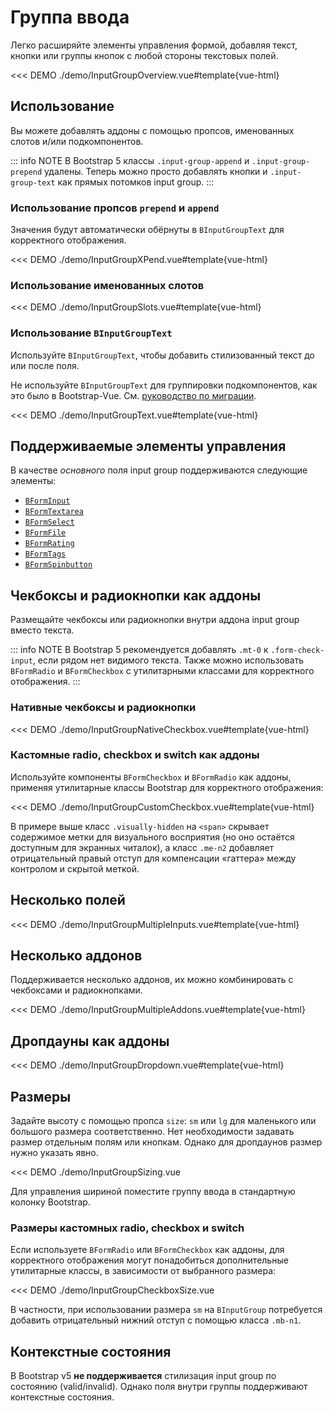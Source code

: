 # Группа ввода

<PageHeader>

Легко расширяйте элементы управления формой, добавляя текст, кнопки или группы кнопок с любой стороны текстовых полей.

</PageHeader>

<<< DEMO ./demo/InputGroupOverview.vue#template{vue-html}

## Использование

Вы можете добавлять аддоны с помощью пропсов, именованных слотов и/или подкомпонентов.

::: info NOTE
В Bootstrap 5 классы `.input-group-append` и `.input-group-prepend` удалены. Теперь можно просто добавлять кнопки и `.input-group-text` как прямых потомков input group.
:::

### Использование пропсов `prepend` и `append`

Значения будут автоматически обёрнуты в `BInputGroupText` для корректного отображения.

<<< DEMO ./demo/InputGroupXPend.vue#template{vue-html}

### Использование именованных слотов

<<< DEMO ./demo/InputGroupSlots.vue#template{vue-html}

### Использование `BInputGroupText`

Используйте `BInputGroupText`, чтобы добавить стилизованный текст до или после поля.

Не используйте `BInputGroupText` для группировки подкомпонентов, как это было в Bootstrap-Vue. См. [руководство по миграции](/docs/migration-guide#binputgroup).

<<< DEMO ./demo/InputGroupText.vue#template{vue-html}

## Поддерживаемые элементы управления

В качестве _основного_ поля input group поддерживаются следующие элементы:

- [`BFormInput`](/docs/components/form-input)
- [`BFormTextarea`](/docs/components/form-textarea)
- [`BFormSelect`](/docs/components/form-select)
- [`BFormFile`](/docs/components/form-file)
- [`BFormRating`](/docs/components/form-rating) <NotYetImplemented />
- [`BFormTags`](/docs/components/form-tags)
- [`BFormSpinbutton`](/docs/components/form-spinbutton)

## Чекбоксы и радиокнопки как аддоны

Размещайте чекбоксы или радиокнопки внутри аддона input group вместо текста.

::: info NOTE
В Bootstrap 5 рекомендуется добавлять `.mt-0` к `.form-check-input`, если рядом нет видимого текста. Также можно использовать `BFormRadio` и `BFormCheckbox` с утилитарными классами для корректного отображения.
:::

### Нативные чекбоксы и радиокнопки

<<< DEMO ./demo/InputGroupNativeCheckbox.vue#template{vue-html}

### Кастомные radio, checkbox и switch как аддоны

Используйте компоненты `BFormCheckbox` и `BFormRadio` как аддоны, применяя утилитарные классы Bootstrap для корректного отображения:

<<< DEMO ./demo/InputGroupCustomCheckbox.vue#template{vue-html}

В примере выше класс `.visually-hidden` на `<span>` скрывает содержимое метки для визуального восприятия (но оно остаётся доступным для экранных читалок), а класс `.me-n2` добавляет отрицательный правый отступ для компенсации «гаттера» между контролом и скрытой меткой.

## Несколько полей

<<< DEMO ./demo/InputGroupMultipleInputs.vue#template{vue-html}

## Несколько аддонов

Поддерживается несколько аддонов, их можно комбинировать с чекбоксами и радиокнопками.

<<< DEMO ./demo/InputGroupMultipleAddons.vue#template{vue-html}

## Дропдауны как аддоны

<<< DEMO ./demo/InputGroupDropdown.vue#template{vue-html}

## Размеры

Задайте высоту с помощью пропса `size`: `sm` или `lg` для маленького или большого размера соответственно. Нет необходимости задавать размер отдельным полям или кнопкам. Однако для дропдаунов размер нужно указать явно.

<<< DEMO ./demo/InputGroupSizing.vue

Для управления шириной поместите группу ввода в стандартную колонку Bootstrap.

### Размеры кастомных radio, checkbox и switch

Если используете `BFormRadio` или `BFormCheckbox` как аддоны, для корректного отображения могут понадобиться дополнительные утилитарные классы, в зависимости от выбранного размера:

<<< DEMO ./demo/InputGroupCheckboxSize.vue

В частности, при использовании размера `sm` на `BInputGroup` потребуется добавить отрицательный нижний отступ с помощью класса `.mb-n1`.

## Контекстные состояния

В Bootstrap v5 **не поддерживается** стилизация input group по состоянию (valid/invalid). Однако поля внутри группы поддерживают контекстные состояния.

<ComponentReference :data="data" />

<script setup lang="ts">
import {data} from '../../data/components/inputGroup.data'
</script>
